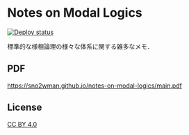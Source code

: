 # Notes on Modal Logics

[![Deploy status](https://github.com/SnO2WMaN/notes-on-modal-logics/actions/workflows/deploy.yml/badge.svg)](https://github.com/SnO2WMaN/notes-on-modal-logics/actions/workflows/deploy.yml)

標準的な様相論理の様々な体系に関する雑多なメモ．

## PDF

https://sno2wman.github.io/notes-on-modal-logics/main.pdf

## License

[CC BY 4.0](./LICENSE)
